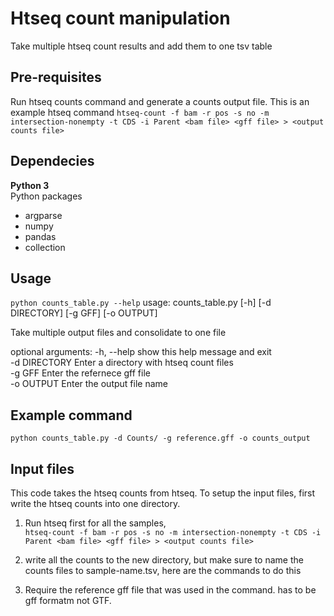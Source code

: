 # Htseq count manipulation
Take multiple htseq count results and add them to one tsv table

## Pre-requisites 
Run htseq counts command and generate a counts output file. This is an example htseq command
`htseq-count -f bam -r pos -s no -m intersection-nonempty -t CDS -i Parent <bam file> <gff file> > <output counts file>`

## Dependecies 
**Python 3** \
Python packages 
- argparse
- numpy
- pandas
- collection 

## Usage 
`python counts_table.py --help`
usage: counts_table.py [-h] [-d DIRECTORY] [-g GFF] [-o OUTPUT]

Take multiple output files and consolidate to one file

optional arguments:
  -h, --help    show this help message and exit \
  -d DIRECTORY  Enter a directory with htseq count files \
  -g GFF        Enter the refernece gff file \
  -o OUTPUT     Enter the output file name

## Example command 
`python counts_table.py -d Counts/ -g reference.gff -o counts_output`

## Input files
This code takes the htseq counts from htseq. To setup the input files, first write the htseq counts into one directory.
1) Run htseq first for all the samples, \
`htseq-count -f bam -r pos -s no -m intersection-nonempty -t CDS -i Parent <bam file> <gff file> > <output counts file>`

2) write all the counts to the new directory, but make sure to name the counts files to sample-name.tsv, here are the commands to do this 

3) Require the reference gff file that was used in the command. has to be gff formatm not GTF.



